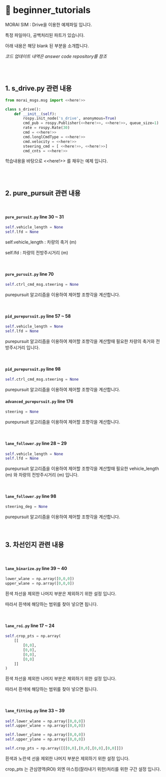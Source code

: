 # :pencil: beginner_tutorials

MORAI SIM : Drive을 이용한 예제파일 입니다.

특정 파일마다, 공백처리된 파트가 있습니다.

아래 내용은 해당 blank 된 부분을 소개합니다.

*코드 업데이트 내역은 answer code repository를 참조*

<br>

<br>

## 1. s_drive.py 관련 내용

```python
from morai_msgs.msg import <<here!>>

class s_drive():
    def __init__(self):
        rospy.init_node('s_drive', anonymous=True)
        cmd_pub = rospy.Publisher(<<here!>>, <<here!>>, queue_size=1)
        rate = rospy.Rate(30)
        cmd = <<here!>>
        cmd.longlCmdType = <<here!>>
        cmd.velocity = <<here!>>
        steering_cmd = [ <<here!>>, <<here!>>]
        cmd_cnts = <<here!>>
```

학습내용을 바탕으로 <<here!>> 를 채우는 예제 입니다.

<br>

<br>

## 2. pure_pursuit 관련 내용

<br>

#### **`pure_pursuit.py` line 30 ~ 31**

```python
self.vehicle_length = None
self.lfd = None
```

self.vehicle_length : 차량의 축거 (m)

self.lfd : 차량의 전방주시거리 (m)

<br>

#### **`pure_pursuit.py` line 70**

```python
self.ctrl_cmd_msg.steering = None
```

purepursuit 알고리즘을 이용하여 제어할 조향각을 계산합니다.

<br>

#### **`pid_purepursuit.py` line 57 ~ 58**

```python
self.vehicle_length = None
self.lfd = None
```

purepursuit 알고리즘을 이용하여 제어할 조향각을 계산할때 필요한 차량의 축거와 전방주시거리 입니다.

<br>

#### **`pid_purepursuit.py` line 98**

```python
self.ctrl_cmd_msg.steering = None
```

purepursuit 알고리즘을 이용하여 제어할 조향각을 계산합니다.
<br>

#### `advanced_purepursuit.py` line 176

```python
steering = None
```

purepursuit 알고리즘을 이용하여 제어할 조향각을 계산합니다.

<br>

#### `lane_follower.py` line 28 ~ 29

```python
self.vehicle_length = None
self.lfd = None
```

purepursuit 알고리즘을 이용하여 제어할 조향각을 계산할때 필요한 vehicle_length (m) 와 차량의 전방주시거리 (m) 입니다.

<br>

#### `lane_follower.py` line 98

```python
steering_deg = None
```

purepursuit 알고리즘을 이용하여 제어할 조향각을 계산합니다.
<br>
<br>
<br>

## 3. 차선인지 관련 내용

<br>

#### **`lane_binarize.py` line 39 ~ 40**

```python
lower_wlane = np.array([0,0,0])
upper_wlane = np.array([0,0,0])
```

흰색 차선을 제외한 나머지 부분은 제외하기 위한 설정 입니다.

따라서 흰색에 해당하는 범위를 찾아 넣으면 됩니다. 

<br>

#### **`lane_roi.py` line 17 ~ 24**

```python
self.crop_pts = np.array(
    [[
        [0,0],
        [0,0],
        [0,0],
        [0,0]
    ]]
)
```

흰색 차선을 제외한 나머지 부분은 제외하기 위한 설정 입니다.

따라서 흰색에 해당하는 범위를 찾아 넣으면 됩니다. 

<br>

#### **`lane_fitting.py` line 33 ~ 39**

```python
self.lower_wlane = np.array([0,0,0])
self.upper_wlane = np.array([0,0,0])

self.lower_ylane = np.array([0,0,0])
self.upper_ylane = np.array([0,0,0])

self.crop_pts = np.array([[[0,0],[0,0],[0,0],[0,0]]])
```

흰색과 노란색 선을 제외한 나머지 부분은 제외하기 위한 설정 입니다.

crop_pts 는 관심영역(ROI) 외엔 마스킹(잘라내기 위한)처리를 위한 구간 설정 입니다.

<br>
